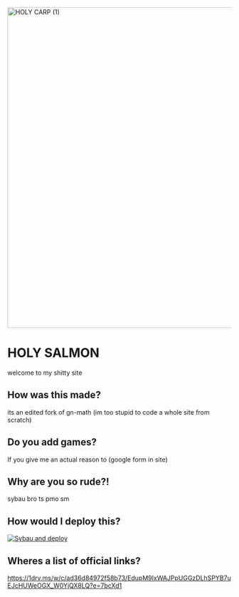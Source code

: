 
<img width="1280" height="720" alt="HOLY CARP (1)" src="https://github.com/user-attachments/assets/d39ea743-995b-4935-95a6-a4589c99d97e" />

# HOLY SALMON
welcome to my shitty site
## How was this made?
its an edited fork of gn-math (im too stupid to code a whole site from scratch)
## Do you add games?
If you give me an actual reason to (google form in site)
## Why are you so rude?!
sybau bro ts pmo sm
## How would I deploy this?
<a href="https://vercel.com/new/clone?repository-url=https%3A%2F%2Fgithub.com%2Ften8mystery%2FHoly-Salmon-1"><img src="https://vercel.com/button" alt="Sybau and deploy"/></a>
## Wheres a list of official links?
https://1drv.ms/w/c/ad36d84972f58b73/EdupM9IxWAJPpUGGzDLhSPYB7uEJcHUWeOGX_W0YjQX8LQ?e=7bcXd1
